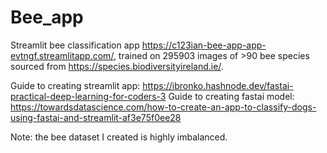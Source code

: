 # Bee_app

Streamlit bee classification app https://c123ian-bee-app-app-evtngf.streamlitapp.com/, trained on 295903 images of >90 bee species sourced from https://species.biodiversityireland.ie/.

Guide to creating streamlit app: https://ibronko.hashnode.dev/fastai-practical-deep-learning-for-coders-3
Guide to creating fastai model: https://towardsdatascience.com/how-to-create-an-app-to-classify-dogs-using-fastai-and-streamlit-af3e75f0ee28

Note: the bee dataset I created is highly imbalanced.
